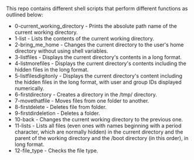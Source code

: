 This repo contains different shell scripts that perform different functions as outlined below:

- 0-current_working_directory - Prints the absolute path name of the current working directory.
- 1-list - Lists the contents of the current working directory.
- 2-bring_me_home - Changes the current directory to the user's home directory without using shell variables.
- 3-listfiles - Displays the current directory's contents in a long format.
- 4-listmorefiles - Displays the current directory's contents including the hidden files in the long format.
- 5-listfilesdigitonly - Displays the current directory's content including the hidden files in the long format, with user and group IDs displayed numerically.
- 6-firstdirectory - Creates a directory in the /tmp/ directory.
- 7-movethatfile - Moves files from one folder to another.
- 8-firstdelete - Deletes file from folder.
- 9-firstdirdeletion - Deletes a folder.
- 10-back - Changes the current working directory to the previous one.
- 11-lists - Lists all files (even ones with names beginning with a period character, which are normally hidden) in the current directory and the parent of the working directory and the /boot directory (in this order), in long format.
- 12-file_type - Checks the file type.

